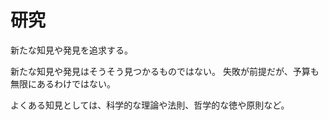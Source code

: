 # 研究

新たな知見や発見を追求する。

新たな知見や発見はそうそう見つかるものではない。
失敗が前提だが、予算も無限にあるわけではない。

よくある知見としては、科学的な理論や法則、哲学的な徳や原則など。
